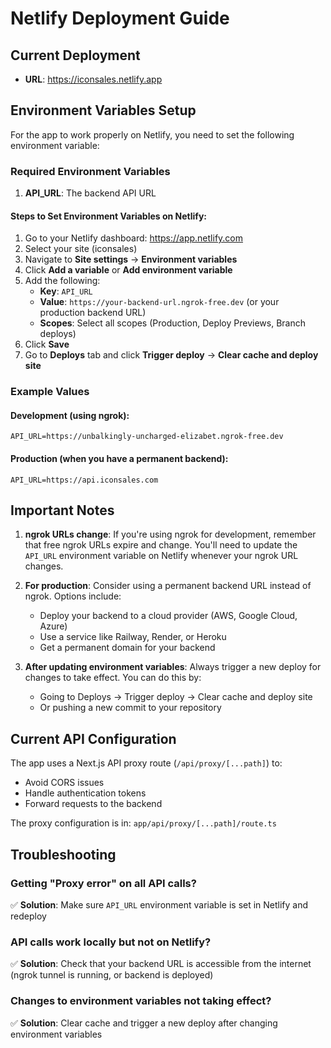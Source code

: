 # Netlify Deployment Guide

## Current Deployment
- **URL**: https://iconsales.netlify.app

## Environment Variables Setup

For the app to work properly on Netlify, you need to set the following environment variable:

### Required Environment Variables

1. **API_URL**: The backend API URL

#### Steps to Set Environment Variables on Netlify:

1. Go to your Netlify dashboard: https://app.netlify.com
2. Select your site (iconsales)
3. Navigate to **Site settings** → **Environment variables**
4. Click **Add a variable** or **Add environment variable**
5. Add the following:
   - **Key**: `API_URL`
   - **Value**: `https://your-backend-url.ngrok-free.dev` (or your production backend URL)
   - **Scopes**: Select all scopes (Production, Deploy Previews, Branch deploys)
6. Click **Save**
7. Go to **Deploys** tab and click **Trigger deploy** → **Clear cache and deploy site**

### Example Values

#### Development (using ngrok):
```
API_URL=https://unbalkingly-uncharged-elizabet.ngrok-free.dev
```

#### Production (when you have a permanent backend):
```
API_URL=https://api.iconsales.com
```

## Important Notes

1. **ngrok URLs change**: If you're using ngrok for development, remember that free ngrok URLs expire and change. You'll need to update the `API_URL` environment variable on Netlify whenever your ngrok URL changes.

2. **For production**: Consider using a permanent backend URL instead of ngrok. Options include:
   - Deploy your backend to a cloud provider (AWS, Google Cloud, Azure)
   - Use a service like Railway, Render, or Heroku
   - Get a permanent domain for your backend

3. **After updating environment variables**: Always trigger a new deploy for changes to take effect. You can do this by:
   - Going to Deploys → Trigger deploy → Clear cache and deploy site
   - Or pushing a new commit to your repository

## Current API Configuration

The app uses a Next.js API proxy route (`/api/proxy/[...path]`) to:
- Avoid CORS issues
- Handle authentication tokens
- Forward requests to the backend

The proxy configuration is in: `app/api/proxy/[...path]/route.ts`

## Troubleshooting

### Getting "Proxy error" on all API calls?
✅ **Solution**: Make sure `API_URL` environment variable is set in Netlify and redeploy

### API calls work locally but not on Netlify?
✅ **Solution**: Check that your backend URL is accessible from the internet (ngrok tunnel is running, or backend is deployed)

### Changes to environment variables not taking effect?
✅ **Solution**: Clear cache and trigger a new deploy after changing environment variables

